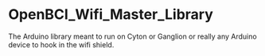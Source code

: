 # OpenBCI_Wifi_Master_Library
The Arduino library meant to run on Cyton or Ganglion or really any Arduino device to hook in the wifi shield.
